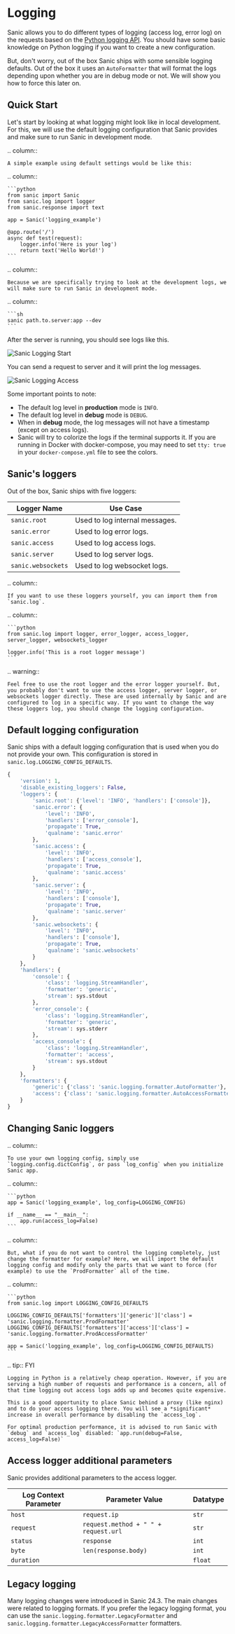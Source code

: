 # Logging

Sanic allows you to do different types of logging (access log, error log) on the requests based on the [Python logging API](https://docs.python.org/3/howto/logging.html). You should have some basic knowledge on Python logging if you want to create a new configuration.

But, don't worry, out of the box Sanic ships with some sensible logging defaults. Out of the box it uses an `AutoFormatter` that will format the logs depending upon whether you are in debug mode or not. We will show you how to force this later on.

## Quick Start

Let's start by looking at what logging might look like in local development. For this, we will use the default logging configuration that Sanic provides and make sure to run Sanic in development mode.

.. column::

    A simple example using default settings would be like this:

.. column::

    ```python
    from sanic import Sanic
    from sanic.log import logger
    from sanic.response import text

    app = Sanic('logging_example')

    @app.route('/')
    async def test(request):
        logger.info('Here is your log')
        return text('Hello World!')
    ```

.. column::

    Because we are specifically trying to look at the development logs, we will make sure to run Sanic in development mode.

.. column::

    ```sh
    sanic path.to.server:app --dev
    ```    
    

After the server is running, you should see logs like this.

![Sanic Logging Start](/assets/images/logging-debug-start.png)

You can send a request to server and it will print the log messages.

![Sanic Logging Access](/assets/images/logging-debug-access.png)

Some important points to note:

- The default log level in **production** mode is `INFO`.
- The default log level in **debug** mode is `DEBUG`.
- When in **debug** mode, the log messages will not have a timestamp (except on access logs).
- Sanic will try to colorize the logs if the terminal supports it. If you are running in Docker with docker-compose, you may need to set `tty: true` in your `docker-compose.yml` file to see the colors.

## Sanic's loggers

Out of the box, Sanic ships with five loggers:

| **Logger Name**   | **Use Case**                  |
|-------------------|-------------------------------|
| `sanic.root`      | Used to log internal messages. |
| `sanic.error`     | Used to log error logs.       |
| `sanic.access`    | Used to log access logs.      |
| `sanic.server`    | Used to log server logs.      |
| `sanic.websockets`| Used to log websocket logs.   |

.. column::

    If you want to use these loggers yourself, you can import them from `sanic.log`.
    
.. column::

    ```python
    from sanic.log import logger, error_logger, access_logger, server_logger, websockets_logger
    
    logger.info('This is a root logger message')
    ```
    
.. warning::

    Feel free to use the root logger and the error logger yourself. But, you probably don't want to use the access logger, server logger, or websockets logger directly. These are used internally by Sanic and are configured to log in a specific way. If you want to change the way these loggers log, you should change the logging configuration.
    
## Default logging configuration

Sanic ships with a default logging configuration that is used when you do not provide your own. This configuration is stored in `sanic.log.LOGGING_CONFIG_DEFAULTS`.

```python
{
    'version': 1,
    'disable_existing_loggers': False,
    'loggers': {
        'sanic.root': {'level': 'INFO', 'handlers': ['console']},
        'sanic.error': {
            'level': 'INFO',
            'handlers': ['error_console'],
            'propagate': True,
            'qualname': 'sanic.error'
        },
        'sanic.access': {
            'level': 'INFO',
            'handlers': ['access_console'],
            'propagate': True,
            'qualname': 'sanic.access'
        },
        'sanic.server': {
            'level': 'INFO',
            'handlers': ['console'],
            'propagate': True,
            'qualname': 'sanic.server'
        },
        'sanic.websockets': {
            'level': 'INFO',
            'handlers': ['console'],
            'propagate': True,
            'qualname': 'sanic.websockets'
        }
    },
    'handlers': {
        'console': {
            'class': 'logging.StreamHandler',
            'formatter': 'generic',
            'stream': sys.stdout
        },
        'error_console': {
            'class': 'logging.StreamHandler',
            'formatter': 'generic',
            'stream': sys.stderr
        },
        'access_console': {
            'class': 'logging.StreamHandler',
            'formatter': 'access',
            'stream': sys.stdout
        }
    },
    'formatters': {
        'generic': {'class': 'sanic.logging.formatter.AutoFormatter'},
        'access': {'class': 'sanic.logging.formatter.AutoAccessFormatter'}
    }
}
```

## Changing Sanic loggers

.. column::

    To use your own logging config, simply use `logging.config.dictConfig`, or pass `log_config` when you initialize Sanic app.

.. column::

    ```python
    app = Sanic('logging_example', log_config=LOGGING_CONFIG)

    if __name__ == "__main__":
        app.run(access_log=False)
    ```

.. column::

    But, what if you do not want to control the logging completely, just change the formatter for example? Here, we will import the default logging config and modify only the parts that we want to force (for example) to use the `ProdFormatter` all of the time.
    
.. column::

    ```python
    from sanic.log import LOGGING_CONFIG_DEFAULTS
    
    LOGGING_CONFIG_DEFAULTS['formatters']['generic']['class'] = 'sanic.logging.formatter.ProdFormatter'
    LOGGING_CONFIG_DEFAULTS['formatters']['access']['class'] = 'sanic.logging.formatter.ProdAccessFormatter'
    
    app = Sanic('logging_example', log_config=LOGGING_CONFIG_DEFAULTS)
    ```


.. tip:: FYI

    Logging in Python is a relatively cheap operation. However, if you are serving a high number of requests and performance is a concern, all of that time logging out access logs adds up and becomes quite expensive.  

    This is a good opportunity to place Sanic behind a proxy (like nginx) and to do your access logging there. You will see a *significant* increase in overall performance by disabling the `access_log`.  

    For optimal production performance, it is advised to run Sanic with `debug` and `access_log` disabled: `app.run(debug=False, access_log=False)`


## Access logger additional parameters

Sanic provides additional parameters to the access logger.

| Log Context Parameter | Parameter Value                       | Datatype |
|-----------------------|---------------------------------------|----------|
| `host`                | `request.ip`                          | `str`    |
| `request`             | `request.method + " " + request.url`  | `str`    |
| `status`              | `response`                            | `int`    |
| `byte`                | `len(response.body)`                  | `int`    |
| `duration`            | <calculated>                          | `float`  |

## Legacy logging

Many logging changes were introduced in Sanic 24.3. The main changes were related to logging formats. If you prefer the legacy logging format, you can use the `sanic.logging.formatter.LegacyFormatter` and `sanic.logging.formatter.LegacyAccessFormatter` formatters.
